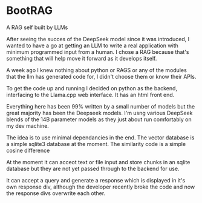 # BootRAG
A RAG self built by LLMs

After seeing the succes of the DeepSeek model since it was introduced, I wanted to have a go at getting an LLM to write a real application with minimum programmed input from a human. I chose a RAG because that's something that will help move it forward as it develops itself.

A week ago I knew nothing about python or RAGS or any of the modules that the llm has generated code for, I didn't choose them or know their APIs.

To get the code up and running I decided on python as the backend, interfacing to the Llama.cpp web interface. It has an html front end.

Everything here has been 99% written by a small number of models but the great majority has been the Deepseek models. I'm usng various DeepSeek blends of the 14B parameter models as they just about run comfortably on my dev machine.

The idea is to use minimal dependancies in the end. The vector database is a simple sqlite3 database at the moment. The similarity code is a simple cosine difference

At the moment it can acceot text or file input and store chunks in an sqlite database but they are not yet passed through to the backend for use.

It can accept a query and generate a response which is displayed in it's own response div, although the developer recently broke the code and now the response divs overwrite each other.


